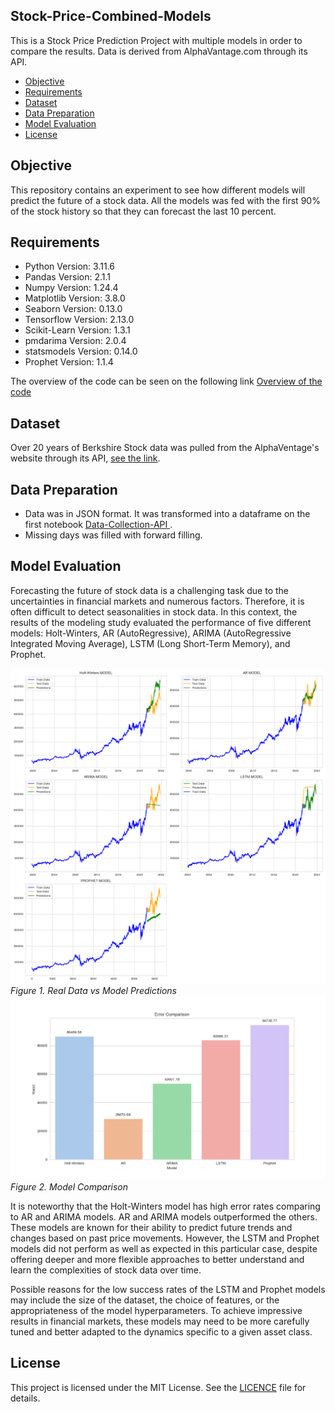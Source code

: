 ## Stock-Price-Combined-Models
This is a Stock Price Prediction Project with multiple models in order to compare the results. Data is derived from AlphaVantage.com through its API.

<!--ts-->
* [Objective](#Objective)
* [Requirements](#Requirements)
* [Dataset](#Dataset)
* [Data Preparation](#Data-Preparation)
* [Model Evaluation](#Model-Evaluation)
* [License](#License)
<!--te-->

## Objective

This repository contains an experiment to see how different models will predict the future of a stock data. All the models was fed with the first 90% of the stock history so that they can forecast the last 10 percent.

## Requirements

- Python Version: 3.11.6
- Pandas Version: 2.1.1
- Numpy Version: 1.24.4
- Matplotlib Version: 3.8.0
- Seaborn Version: 0.13.0
- Tensorflow Version: 2.13.0
- Scikit-Learn Version: 1.3.1
- pmdarima Version: 2.0.4
- statsmodels Version: 0.14.0
- Prophet Version: 1.1.4

The overview of the code can be seen on the following link <a href="https://github.com/BerkaySarpkaya/Stock-Price-Combined-Models/blob/main/WBS%20of%20Model%20File.txt"> Overview of the code</a>

## Dataset

Over 20 years of Berkshire Stock data was pulled from the AlphaVentage's website through its API, <a href="https://www.alphavantage.co/documentation/"> see the link</a>.

## Data Preparation

- Data was in JSON format. It was transformed into a dataframe on the first notebook <a href="https://github.com/BerkaySarpkaya/Stock-Price-Combined-Models/blob/main/Data-Collection-API.ipynb"> Data-Collection-API </a>.
- Missing days was filled with forward filling.

## Model Evaluation

Forecasting the future of stock data is a challenging task due to the uncertainties in financial markets and numerous factors. Therefore, it is often difficult to detect seasonalities in stock data. In this context, the results of the modeling study evaluated the performance of five different models: Holt-Winters, AR (AutoRegressive), ARIMA (AutoRegressive Integrated Moving Average), LSTM (Long Short-Term Memory), and Prophet.

<img src="https://github.com/BerkaySarpkaya/Stock-Price-Combined-Models/blob/main/Images/All%20Models.png" alt="Figure 1">
<em>Figure 1. Real Data vs Model Predictions</em>

<img src="https://github.com/BerkaySarpkaya/Stock-Price-Combined-Models/blob/main/Images/Model%20Comparison.png" alt="Figure 2">
<em>Figure 2. Model Comparison</em>


It is noteworthy that the Holt-Winters model has high error rates comparing to AR and ARIMA models. AR and ARIMA models outperformed the others. These models are known for their ability to predict future trends and changes based on past price movements. However, the LSTM and Prophet models did not perform as well as expected in this particular case, despite offering deeper and more flexible approaches to better understand and learn the complexities of stock data over time.

Possible reasons for the low success rates of the LSTM and Prophet models may include the size of the dataset, the choice of features, or the appropriateness of the model hyperparameters. To achieve impressive results in financial markets, these models may need to be more carefully tuned and better adapted to the dynamics specific to a given asset class.

## License

This project is licensed under the MIT License. See the <a href="https://github.com/BerkaySarpkaya/Stock-Price-Combined-Models/blob/main/LICENSE"> LICENCE</a> file for details.
